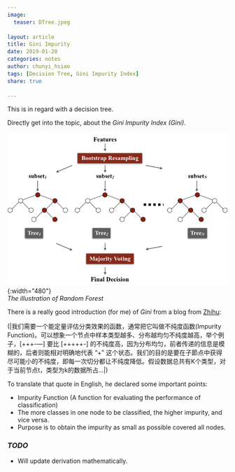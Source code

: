 ```yaml
---
image:
  teaser: DTree.jpeg

layout: article
title: Gini Impurity
date: 2019-01-20
categories: notes
author: chunyi_hsiao
tags: [Decision Tree, Gini Impurity Index]
share: true

---
```


This is in regard with a decision tree.

Directly get into the topic, about the *Gini Impurity Index (Gini)*.


![Diagram](/../images/fig_RF_1.jpg){:width="480"}  
*The illustration of Random Forest*

There is a really good introduction (for me) of *Gini* from a blog from [Zhihu](https://zhuanlan.zhihu.com/p/36795866):

(|我们需要一个能定量评估分类效果的函数，通常把它叫做不纯度函数(Impurity Function)。可以想象一个节点中样本类型越多、分布越均匀不纯度越高，举个例子，[+++-—] 要比 [+++++-] 的不纯度高，因为分布均匀，前者传递的信息是模糊的，后者则能相对明确地代表 “+” 这个状态。我们的目的是要在子節点中获得尽可能小的不纯度，即每一次切分都让不纯度降低。假设数据总共有K个类型，对于当前节点t，类型为k的数据所占...|)

To translate that quote in English, he declared some important points: 
- Impurity Function (A function for evaluating the performance of classification)
- The more classes in one node to be classified, the higher impurity, and vice versa.
- Purpose is to obtain the impurity as small as possible covered all nodes.

### *TODO*
- Will update derivation mathematically.

